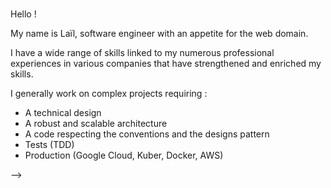 ### 

Hello ! 

My name is Laïl, software engineer with an appetite for the web domain.

I have a wide range of skills linked to my numerous professional experiences in various companies that have strengthened and enriched my skills.

I generally work on complex projects requiring :

- A technical design 
- A robust and scalable architecture
- A code respecting the conventions and the designs pattern
- Tests (TDD)
- Production (Google Cloud, Kuber, Docker, AWS)

-->
